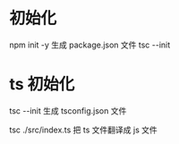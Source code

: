 # 初始化
npm init -y 生成 package.json 文件 
tsc --init

# ts 初始化
tsc --init 生成 tsconfig.json 文件

tsc ./src/index.ts 把 ts 文件翻译成 js 文件
